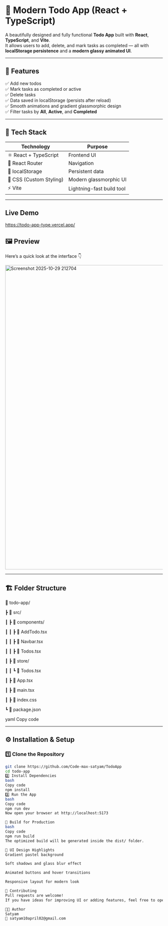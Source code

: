 # 📝 Modern Todo App (React + TypeScript)

A beautifully designed and fully functional **Todo App** built with **React**, **TypeScript**, and **Vite**.  
It allows users to add, delete, and mark tasks as completed — all with **localStorage persistence** and a **modern glassy animated UI**.

---

## 🚀 Features

✅ Add new todos  
✅ Mark tasks as completed or active  
✅ Delete tasks  
✅ Data saved in localStorage (persists after reload)  
✅ Smooth animations and gradient glassmorphic design  
✅ Filter tasks by **All**, **Active**, and **Completed**  

---

## 🧠 Tech Stack

| Technology | Purpose |
|-------------|----------|
| ⚛️ React + TypeScript | Frontend UI |
| 🧭 React Router | Navigation |
| 💾 localStorage | Persistent data |
| 🎨 CSS (Custom Styling) | Modern glassmorphic UI |
| ⚡ Vite | Lightning-fast build tool |

---

## Live Demo 

https://todo-app-type.vercel.app/


## 🖼️ Preview

Here’s a quick look at the interface 👇  

<img width="1912" height="971" alt="Screenshot 2025-10-29 212704" src="https://github.com/user-attachments/assets/6f1a736a-f772-4f7a-93bd-37a10e33e910" />


---

## 🏗️ Folder Structure

📂 todo-app/

┣ 📂 src/

┃ ┣ 📂 components/

┃ ┃ ┣ 📜 AddTodo.tsx

┃ ┃ ┣ 📜 Navbar.tsx

┃ ┃ ┣ 📜 Todos.tsx

┃ ┣ 📂 store/

┃ ┃ ┗ 📜 Todos.tsx

┃ ┣ 📜 App.tsx

┃ ┣ 📜 main.tsx

┃ ┣ 📜 index.css

┗ 📜 package.json


yaml
Copy code

---

## ⚙️ Installation & Setup

### 1️⃣ Clone the Repository
```bash
git clone https://github.com/Code-max-satyam/TodoApp
cd todo-app
2️⃣ Install Dependencies
bash
Copy code
npm install
3️⃣ Run the App
bash
Copy code
npm run dev
Now open your browser at http://localhost:5173

🧩 Build for Production
bash
Copy code
npm run build
The optimized build will be generated inside the dist/ folder.

🌈 UI Design Highlights
Gradient pastel background

Soft shadows and glass blur effect

Animated buttons and hover transitions

Responsive layout for modern look

🤝 Contributing
Pull requests are welcome!
If you have ideas for improving UI or adding features, feel free to open an issue or submit a PR.

🧑‍💻 Author
Satyam
💼 satyam10april02@gmail.com

